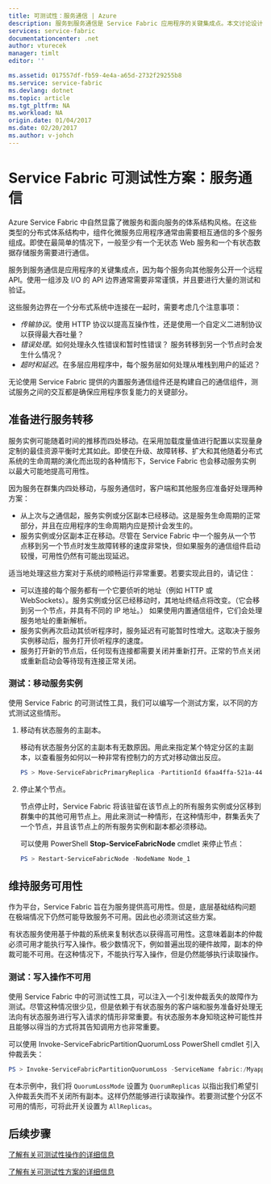 ```yaml
---
title: 可测试性：服务通信 | Azure
description: 服务到服务通信是 Service Fabric 应用程序的关键集成点。本文讨论设计注意事项和测试技术。
services: service-fabric
documentationcenter: .net
author: vturecek
manager: timlt
editor: ''

ms.assetid: 017557df-fb59-4e4a-a65d-2732f29255b8
ms.service: service-fabric
ms.devlang: dotnet
ms.topic: article
ms.tgt_pltfrm: NA
ms.workload: NA
origin.date: 01/04/2017
ms.date: 02/20/2017
ms.author: v-johch
---
```


# Service Fabric 可测试性方案：服务通信
Azure Service Fabric 中自然显露了微服务和面向服务的体系结构风格。在这些类型的分布式体系结构中，组件化微服务应用程序通常由需要相互通信的多个服务组成。即使在最简单的情况下，一般至少有一个无状态 Web 服务和一个有状态数据存储服务需要进行通信。

服务到服务通信是应用程序的关键集成点，因为每个服务向其他服务公开一个远程 API。使用一组涉及 I/O 的 API 边界通常需要非常谨慎，并且要进行大量的测试和验证。

这些服务边界在一个分布式系统中连接在一起时，需要考虑几个注意事项：

 - *传输协议*。使用 HTTP 协议以提高互操作性，还是使用一个自定义二进制协议以获得最大吞吐量？
 - *错误处理*。如何处理永久性错误和暂时性错误？ 服务转移到另一个节点时会发生什么情况？
 - *超时和延迟*。在多层应用程序中，每个服务层如何处理从堆栈到用户的延迟？

无论使用 Service Fabric 提供的内置服务通信组件还是构建自己的通信组件，测试服务之间的交互都是确保应用程序恢复能力的关键部分。

## 准备进行服务转移

服务实例可能随着时间的推移而四处移动。在采用加载度量值进行配置以实现量身定制的最佳资源平衡时尤其如此。即使在升级、故障转移、扩大和其他随着分布式系统的生命周期的演化而出现的各种情形下，Service Fabric 也会移动服务实例以最大可能地提高可用性。

因为服务在群集内四处移动，与服务通信时，客户端和其他服务应准备好处理两种方案：

- 从上次与之通信起，服务实例或分区副本已经移动。这是服务生命周期的正常部分，并且在应用程序的生命周期内应是预计会发生的。
- 服务实例或分区副本正在移动。尽管在 Service Fabric 中一个服务从一个节点移到另一个节点时发生故障转移的速度非常快，但如果服务的通信组件启动较慢，可用性仍然有可能出现延迟。

适当地处理这些方案对于系统的顺畅运行非常重要。若要实现此目的，请记住：

- 可以连接的每个服务都有一个它要侦听的地址（例如 HTTP 或 WebSockets）。服务实例或分区已经移动时，其地址终结点将改变。（它会移到另一个节点，并具有不同的 IP 地址。） 如果使用内置通信组件，它们会处理服务地址的重新解析。
- 服务实例再次启动其侦听程序时，服务延迟有可能暂时性增大。这取决于服务实例移动后，服务打开侦听程序的速度。
- 服务打开新的节点后，任何现有连接都需要关闭并重新打开。正常的节点关闭或重新启动会等待现有连接正常关闭。

### 测试：移动服务实例

使用 Service Fabric 的可测试性工具，我们可以编写一个测试方案，以不同的方式测试这些情形。

1. 移动有状态服务的主副本。

    移动有状态服务分区的主副本有无数原因。用此来指定某个特定分区的主副本，以查看服务如何以一种非常有控制力的方式对移动做出反应。

    ```powershell
    PS > Move-ServiceFabricPrimaryReplica -PartitionId 6faa4ffa-521a-44e9-8351-dfca0f7e0466 -ServiceName fabric:/MyApplication/MyService
    ```

2. 停止某个节点。

    节点停止时，Service Fabric 将该驻留在该节点上的所有服务实例或分区移到群集中的其他可用节点上。用此来测试一种情形，在这种情形中，群集丢失了一个节点，并且该节点上的所有服务实例和副本都必须移动。

    可以使用 PowerShell **Stop-ServiceFabricNode** cmdlet 来停止节点：

    ```powershell
    PS > Restart-ServiceFabricNode -NodeName Node_1
    ```

## 维持服务可用性

作为平台，Service Fabric 旨在为服务提供高可用性。但是，底层基础结构问题在极端情况下仍然可能导致服务不可用。因此也必须测试这些方案。

有状态服务使用基于仲裁的系统来复制状态以获得高可用性。这意味着副本的仲裁必须可用才能执行写入操作。极少数情况下，例如普遍出现的硬件故障，副本的仲裁可能不可用。在这种情况下，不能执行写入操作，但是仍然能够执行读取操作。

### 测试：写入操作不可用

使用 Service Fabric 中的可测试性工具，可以注入一个引发仲裁丢失的故障作为测试。尽管这种情况很少见，但是依赖于有状态服务的客户端和服务准备好处理无法向有状态服务进行写入请求的情形非常重要。有状态服务本身知晓这种可能性并且能够以得当的方式将其告知调用方也非常重要。

可以使用 Invoke-ServiceFabricPartitionQuorumLoss PowerShell cmdlet 引入仲裁丢失：

```powershell
PS > Invoke-ServiceFabricPartitionQuorumLoss -ServiceName fabric:/Myapplication/MyService -QuorumLossMode QuorumReplicas -QuorumLossDurationInSeconds 20
```

在本示例中，我们将 `QuorumLossMode` 设置为 `QuorumReplicas` 以指出我们希望引入仲裁丢失而不关闭所有副本。这样仍然能够进行读取操作。若要测试整个分区不可用的情形，可将此开关设置为 `AllReplicas`。

## 后续步骤

[了解有关可测试性操作的详细信息](./service-fabric-testability-actions.md)

[了解有关可测试性方案的详细信息](./service-fabric-testability-scenarios.md)

<!---HONumber=Mooncake_0213_2017-->
<!--Update_Description: wording update-->